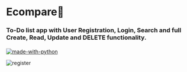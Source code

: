 <h1><strong>Ecompare🚀</strong></h1>


<h3 style="margin-bottom:20px;">
To-Do list app with User Registration, Login, Search and full Create, Read, Update and DELETE functionality.
</h3>


[![made-with-python](https://img.shields.io/badge/Made%20with-Python-1f425f.svg)](https://www.python.org/)


![register]([/screenshot/register.png](https://github.com/Shr25/Task/blob/master/screenshot/register.png))